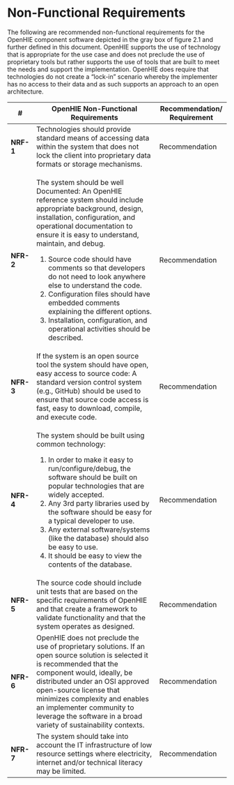 # Non-Functional Requirements

The following are recommended non-functional requirements for the OpenHIE component software depicted in the gray box of figure 2.1 and further defined in this document. OpenHIE supports the use of technology that is appropriate for the use case and does not preclude the use of proprietary tools but rather supports the use of tools that are built to meet the needs and support the implementation. OpenHIE does require that technologies do not create a “lock-in” scenario whereby the implementer has no access to their data and as such supports an approach to an open architecture.

| **#**     | OpenHIE Non-Functional Requirements                                                                                                                                                                                                                                                                                                                                                                                                                                                                                                                          | **Recommendation/ Requirement** |
| --------- | ------------------------------------------------------------------------------------------------------------------------------------------------------------------------------------------------------------------------------------------------------------------------------------------------------------------------------------------------------------------------------------------------------------------------------------------------------------------------------------------------------------------------------------------------------------ | ------------------------------- |
| **NRF-1** | Technologies should provide standard means of accessing data within the system that does not lock the client into proprietary data formats or storage mechanisms.                                                                                                                                                                                                                                                                                                                                                                                            | Recommendation                  |
| **NFR-2** | <p>The system should be well Documented: An OpenHIE reference system should include appropriate background, design,  installation, configuration, and operational documentation to ensure it is easy to understand, maintain, and debug.</p><ol><li>Source code should have comments so that developers do not need to look anywhere else to understand the code.</li><li>Configuration files should have embedded comments explaining the different options.</li><li>Installation, configuration, and operational activities should be described.</li></ol> | Recommendation                  |
| **NFR-3** | If the system is an open source tool the system should have open, easy access to source code: A standard version control system (e.g., GitHub) should be used to ensure that source code access is fast, easy to download, compile, and execute code.                                                                                                                                                                                                                                                                                                        | Recommendation                  |
| **NFR-4** | <p>The system should be built using common technology:  </p><ol><li>In order to make it easy to run/configure/debug, the software should be built on popular technologies that are widely accepted.</li><li>Any 3rd party libraries used by the software should be easy for a typical developer to use.</li><li>Any external software/systems (like the database) should also be easy to use.</li><li>It should be easy to view the contents of the database.</li></ol>                                                                                      | Recommendation                  |
| **NFR-5** | The source code should include unit tests that are based on the specific requirements of OpenHIE and that create a framework to validate functionality and that the system operates as designed.                                                                                                                                                                                                                                                                                                                                                             | Recommendation                  |
| **NFR-6** | OpenHIE does not preclude the use of proprietary solutions. If an open source solution is selected it is recommended that the component would, ideally, be distributed under an OSI approved open-source license that minimizes complexity and enables an implementer community to leverage the software in a broad variety of sustainability contexts.                                                                                                                                                                                                      | Recommendation                  |
| **NFR-7** | The system should take into account the IT infrastructure of low resource settings where electricity, internet and/or technical literacy may be limited.                                                                                                                                                                                                                                                                                                                                                                                                     | Recommendation                  |
